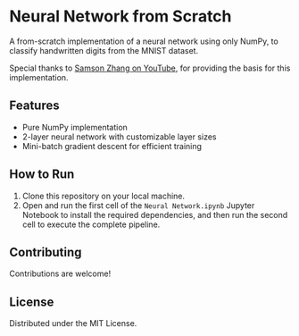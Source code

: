 # Neural Network from Scratch

A from-scratch implementation of a neural network using only NumPy, to classify handwritten digits from the MNIST dataset.

Special thanks to [Samson Zhang on YouTube](https://www.youtube.com/@SamsonZhangTheSalmon/videos), for providing the basis for this implementation.

## Features

- Pure NumPy implementation
- 2-layer neural network with customizable layer sizes
- Mini-batch gradient descent for efficient training

## How to Run

1. Clone this repository on your local machine.
2. Open and run the first cell of the `Neural Network.ipynb` Jupyter Notebook to install the required dependencies, and then run the second cell to execute the complete pipeline.

## Contributing

Contributions are welcome!

## License

Distributed under the MIT License.  

